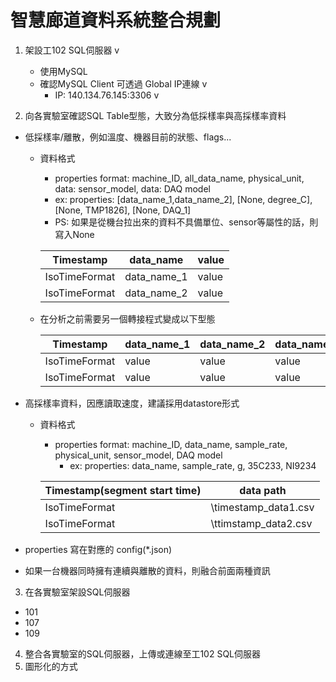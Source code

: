 
# 智慧廊道資料系統整合規劃

1. 架設工102 SQL伺服器 v
   - 使用MySQL
   - 確認MySQL Client 可透過 Global IP連線 v
     - IP: 140.134.76.145:3306 v


2. 向各實驗室確認SQL Table型態，大致分為低採樣率與高採樣率資料
  - 低採樣率/離散，例如溫度、機器目前的狀態、flags...
    - 資料格式
      - properties format: machine_ID, all_data_name, physical_unit, data: sensor_model, data: DAQ model
      - ex: properties: [data_name_1,data_name_2], [None, degree_C], [None, TMP1826], [None, DAQ_1]
      - PS: 如果是從機台拉出來的資料不具備單位、sensor等屬性的話，則寫入None

      | Timestamp     | data_name   | value |
      | ------------- | ----------- | ----- |
      | IsoTimeFormat | data_name_1 | value |
      | IsoTimeFormat | data_name_2 | value |

    - 在分析之前需要另一個轉接程式變成以下型態

      | Timestamp     | data_name_1 | data_name_2 | data_name_3 |
      | ------------- | ----------- | ----------- | ----------- |
      | IsoTimeFormat | value       | value       | value       |
      | IsoTimeFormat | value       | value       | value       |

  - 高採樣率資料，因應讀取速度，建議採用datastore形式
    - 資料格式
      - properties format: machine_ID, data_name, sample_rate, physical_unit, sensor_model, DAQ model
        - ex: properties: data_name, sample_rate, g, 35C233, NI9234
      
      | Timestamp(segment start time) | data path            |
      | ----------------------------- | -------------------- |
      | IsoTimeFormat                 | \timestamp_data1.csv |
      | IsoTimeFormat                 | \ttimstamp_data2.csv |

   - properties 寫在對應的 config(*.json)
   - 如果一台機器同時擁有連續與離散的資料，則融合前面兩種資訊

3. 在各實驗室架設SQL伺服器
  - 101
  - 107
  - 109
  
4. 整合各實驗室的SQL伺服器，上傳或連線至工102 SQL伺服器
5. 圖形化的方式